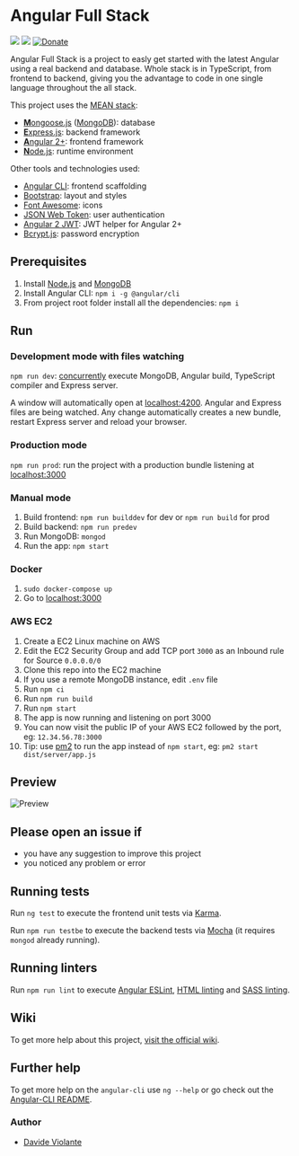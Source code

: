 # Angular Full Stack 
[![](https://github.com/davideviolante/Angular-Full-Stack/workflows/Build/badge.svg)](https://github.com/DavideViolante/Angular-Full-Stack/actions?query=workflow%3ABuild) [![](https://github.com/davideviolante/Angular-Full-Stack/workflows/Tests/badge.svg)](https://github.com/DavideViolante/Angular-Full-Stack/actions?query=workflow%3ATests) [![Donate](https://img.shields.io/badge/paypal-donate-179BD7.svg)](https://www.paypal.me/dviolante)


Angular Full Stack is a project to easly get started with the latest Angular using a real backend and database. Whole stack is in TypeScript, from frontend to backend, giving you the advantage to code in one single language throughout the all stack.

This project uses the [MEAN stack](https://en.wikipedia.org/wiki/MEAN_(software_bundle)):
* [**M**ongoose.js](http://www.mongoosejs.com) ([MongoDB](https://www.mongodb.com)): database
* [**E**xpress.js](http://expressjs.com): backend framework
* [**A**ngular 2+](https://angular.io): frontend framework
* [**N**ode.js](https://nodejs.org): runtime environment

Other tools and technologies used:
* [Angular CLI](https://cli.angular.io): frontend scaffolding
* [Bootstrap](http://www.getbootstrap.com): layout and styles
* [Font Awesome](http://fontawesome.com): icons
* [JSON Web Token](https://jwt.io): user authentication
* [Angular 2 JWT](https://github.com/auth0/angular2-jwt): JWT helper for Angular 2+
* [Bcrypt.js](https://github.com/dcodeIO/bcrypt.js): password encryption

## Prerequisites
1. Install [Node.js](https://nodejs.org) and [MongoDB](https://www.mongodb.com)
2. Install Angular CLI: `npm i -g @angular/cli`
3. From project root folder install all the dependencies: `npm i`

## Run
### Development mode with files watching
`npm run dev`: [concurrently](https://github.com/kimmobrunfeldt/concurrently) execute MongoDB, Angular build, TypeScript compiler and Express server.

A window will automatically open at [localhost:4200](http://localhost:4200). Angular and Express files are being watched. Any change automatically creates a new bundle, restart Express server and reload your browser.

### Production mode
`npm run prod`: run the project with a production bundle listening at [localhost:3000](http://localhost:3000) 

### Manual mode
1. Build frontend: `npm run builddev` for dev or `npm run build` for prod
2. Build backend: `npm run predev`
3. Run MongoDB: `mongod`
4. Run the app: `npm start`

### Docker
1. `sudo docker-compose up`
2. Go to [localhost:3000](http://localhost:3000)

### AWS EC2
1. Create a EC2 Linux machine on AWS
2. Edit the EC2 Security Group and add TCP port `3000` as an Inbound rule for Source `0.0.0.0/0`
3. Clone this repo into the EC2 machine
4. If you use a remote MongoDB instance, edit `.env` file
5. Run `npm ci`
6. Run `npm run build`
7. Run `npm start`
8. The app is now running and listening on port 3000
9. You can now visit the public IP of your AWS EC2 followed by the port, eg: `12.34.56.78:3000`
10. Tip: use [pm2](https://pm2.keymetrics.io/) to run the app instead of `npm start`, eg: `pm2 start dist/server/app.js`

## Preview
![Preview](https://raw.githubusercontent.com/DavideViolante/Angular2-Full-Stack/master/demo.gif "Preview")

## Please open an issue if
* you have any suggestion to improve this project
* you noticed any problem or error

## Running tests
Run `ng test` to execute the frontend unit tests via [Karma](https://karma-runner.github.io).

Run `npm run testbe` to execute the backend tests via [Mocha](https://mochajs.org/) (it requires `mongod` already running).

## Running linters
Run `npm run lint` to execute [Angular ESLint](https://github.com/angular-eslint/angular-eslint), [HTML linting](https://github.com/htmlhint/HTMLHint) and [SASS linting](https://github.com/sasstools/sass-lint).

## Wiki
To get more help about this project, [visit the official wiki](https://github.com/DavideViolante/Angular-Full-Stack/wiki).

## Further help
To get more help on the `angular-cli` use `ng --help` or go check out the [Angular-CLI README](https://github.com/angular/angular-cli/blob/master/README.md).

### Author
* [Davide Violante](https://github.com/DavideViolante)
